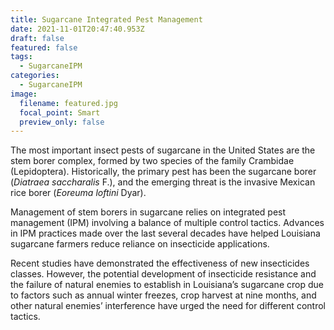 ```yaml
---
title: Sugarcane Integrated Pest Management
date: 2021-11-01T20:47:40.953Z
draft: false
featured: false
tags:
  - SugarcaneIPM
categories:
  - SugarcaneIPM
image:
  filename: featured.jpg
  focal_point: Smart
  preview_only: false
---
```

The most important insect pests of sugarcane in the United States are the stem borer complex, formed by two species of the family Crambidae (Lepidoptera). Historically, the primary pest has been the sugarcane borer (*Diatraea saccharalis* F.), and the emerging threat is the invasive Mexican rice borer (*Eoreuma loftini* Dyar). 

Management of stem borers in sugarcane relies on integrated pest management (IPM) involving a balance of multiple control tactics. Advances in IPM practices made over the last several decades have helped Louisiana sugarcane farmers reduce reliance on insecticide applications. 

Recent studies have demonstrated the effectiveness of new insecticides classes.  However, the potential development of insecticide resistance and the failure of natural enemies to establish in Louisiana’s sugarcane crop due to factors such as annual winter freezes, crop harvest at nine months, and other natural enemies’ interference have urged the need for different control tactics.